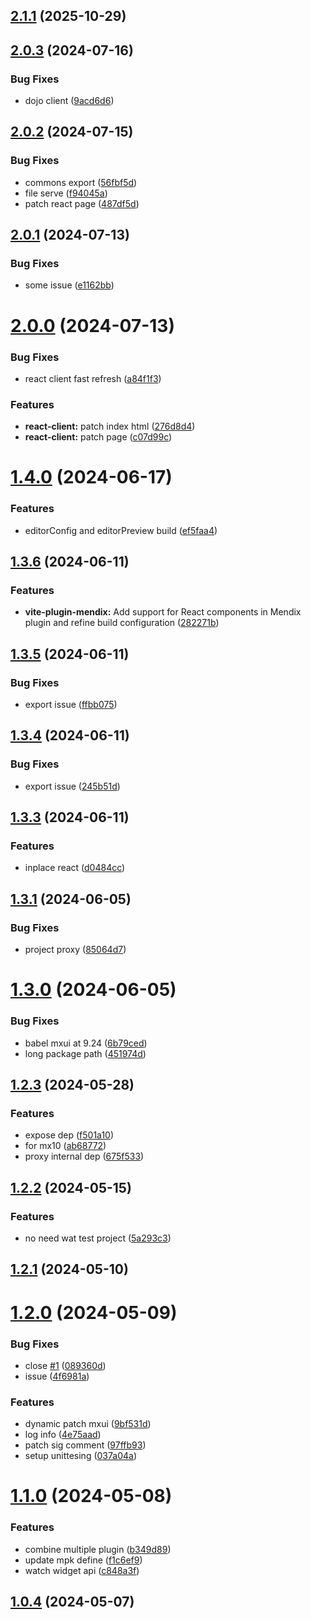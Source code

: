 ## [2.1.1](https://github.com/engalar/vite-plugin-monorepo/compare/vite-plugin-mendix@2.0.3...vite-plugin-mendix@2.1.1) (2025-10-29)

## [2.0.3](https://github.com/engalar/vite-plugin-monorepo/compare/vite-plugin-mendix@2.0.2...vite-plugin-mendix@2.0.3) (2024-07-16)

### Bug Fixes

- dojo client ([9acd6d6](https://github.com/engalar/vite-plugin-monorepo/commit/9acd6d6e62266a1719b3a48e6a5ea802e083760e))

## [2.0.2](https://github.com/engalar/vite-plugin-monorepo/compare/vite-plugin-mendix@2.0.1...vite-plugin-mendix@2.0.2) (2024-07-15)

### Bug Fixes

- commons export ([56fbf5d](https://github.com/engalar/vite-plugin-monorepo/commit/56fbf5d8a258ee9d154c1a8d6243cab18d065cdf))
- file serve ([f94045a](https://github.com/engalar/vite-plugin-monorepo/commit/f94045a5ae6c90b4cb1d7f2f336257feff4e014d))
- patch react page ([487df5d](https://github.com/engalar/vite-plugin-monorepo/commit/487df5d62706e0cc2ed6fd27bbaa22968f90f670))

## [2.0.1](https://github.com/engalar/vite-plugin-monorepo/compare/vite-plugin-mendix@2.0.0...vite-plugin-mendix@2.0.1) (2024-07-13)

### Bug Fixes

- some issue ([e1162bb](https://github.com/engalar/vite-plugin-monorepo/commit/e1162bb4d476cb2b98342c1ade1acc6135078e87))

# [2.0.0](https://github.com/engalar/vite-plugin-monorepo/compare/vite-plugin-mendix@1.4.0...vite-plugin-mendix@2.0.0) (2024-07-13)

### Bug Fixes

- react client fast refresh ([a84f1f3](https://github.com/engalar/vite-plugin-monorepo/commit/a84f1f32cc7c0a69c6b3bcd202934d97b0625743))

### Features

- **react-client:** patch index html ([276d8d4](https://github.com/engalar/vite-plugin-monorepo/commit/276d8d442ba6043d51129a86329bf3a7f40a62a6))
- **react-client:** patch page ([c07d99c](https://github.com/engalar/vite-plugin-monorepo/commit/c07d99c96982ae34cf15b34fade2f7fa072dd5a4))

# [1.4.0](https://github.com/engalar/vite-plugin-monorepo/compare/vite-plugin-mendix@1.3.6...vite-plugin-mendix@1.4.0) (2024-06-17)

### Features

- editorConfig and editorPreview build ([ef5faa4](https://github.com/engalar/vite-plugin-monorepo/commit/ef5faa4a4171ce1035b2d90466d90e0dc67b7414))

## [1.3.6](https://github.com/engalar/vite-plugin-monorepo/compare/vite-plugin-mendix@1.3.5...vite-plugin-mendix@1.3.6) (2024-06-11)

### Features

- **vite-plugin-mendix:** Add support for React components in Mendix plugin and refine build configuration ([282271b](https://github.com/engalar/vite-plugin-monorepo/commit/282271b6c6deb83a1f56d2a7746afff15ce9a13b))

## [1.3.5](https://github.com/engalar/vite-plugin-monorepo/compare/vite-plugin-mendix@1.3.4...vite-plugin-mendix@1.3.5) (2024-06-11)

### Bug Fixes

- export issue ([ffbb075](https://github.com/engalar/vite-plugin-monorepo/commit/ffbb07548bc5bf061d97d3dae4601ab6ce5cc910))

## [1.3.4](https://github.com/engalar/vite-plugin-monorepo/compare/vite-plugin-mendix@1.3.3...vite-plugin-mendix@1.3.4) (2024-06-11)

### Bug Fixes

- export issue ([245b51d](https://github.com/engalar/vite-plugin-monorepo/commit/245b51d69b017156618287c5c9ca595347e168ef))

## [1.3.3](https://github.com/engalar/vite-plugin-monorepo/compare/vite-plugin-mendix@1.3.1...vite-plugin-mendix@1.3.3) (2024-06-11)

### Features

- inplace react ([d0484cc](https://github.com/engalar/vite-plugin-monorepo/commit/d0484cc9679bf4639b6c26aee871e858fe1edb39))

## [1.3.1](https://github.com/engalar/vite-plugin-monorepo/compare/vite-plugin-mendix@1.3.0...vite-plugin-mendix@1.3.1) (2024-06-05)

### Bug Fixes

- project proxy ([85064d7](https://github.com/engalar/vite-plugin-monorepo/commit/85064d795df64a287156e4f9a5c655f7e5e6bf12))

# [1.3.0](https://github.com/engalar/vite-plugin-monorepo/compare/vite-plugin-mendix@1.2.3...vite-plugin-mendix@1.3.0) (2024-06-05)

### Bug Fixes

- babel mxui at 9.24 ([6b79ced](https://github.com/engalar/vite-plugin-monorepo/commit/6b79ceda518fe44c5a63d38090504d69c77ee024))
- long package path ([451974d](https://github.com/engalar/vite-plugin-monorepo/commit/451974d016fbcd4b3a83dbe9c29d1deead40c7ec))

## [1.2.3](https://github.com/engalar/vite-plugin-monorepo/compare/vite-plugin-mendix@1.2.2...vite-plugin-mendix@1.2.3) (2024-05-28)

### Features

- expose dep ([f501a10](https://github.com/engalar/vite-plugin-monorepo/commit/f501a10bd51eaafd6fc65382e991dafd3ada80e3))
- for mx10 ([ab68772](https://github.com/engalar/vite-plugin-monorepo/commit/ab687723f217fb2f76ab5a521428d70ffbfa77bf))
- proxy internal dep ([675f533](https://github.com/engalar/vite-plugin-monorepo/commit/675f533e8ae4d1513c6bff9d0a478655accc9706))

## [1.2.2](https://github.com/engalar/vite-plugin-monorepo/compare/vite-plugin-mendix@1.2.1...vite-plugin-mendix@1.2.2) (2024-05-15)

### Features

- no need wat test project ([5a293c3](https://github.com/engalar/vite-plugin-monorepo/commit/5a293c3ad4fa66e78498b1cbec50ece64e99ac31))

## [1.2.1](https://github.com/engalar/vite-plugin-monorepo/compare/vite-plugin-mendix@1.2.0...vite-plugin-mendix@1.2.1) (2024-05-10)

# [1.2.0](https://github.com/engalar/vite-plugin-monorepo/compare/vite-plugin-mendix@1.1.0...vite-plugin-mendix@1.2.0) (2024-05-09)

### Bug Fixes

- close [#1](https://github.com/engalar/vite-plugin-monorepo/issues/1) ([089360d](https://github.com/engalar/vite-plugin-monorepo/commit/089360d09630c60d0ef51fa9e647911ab3c5da20))
- issue ([4f6981a](https://github.com/engalar/vite-plugin-monorepo/commit/4f6981a0a21da9501bff10f226de96771ebcc98f))

### Features

- dynamic patch mxui ([9bf531d](https://github.com/engalar/vite-plugin-monorepo/commit/9bf531d7d7a52d5ba05e4263bd88411164f1ace9))
- log info ([4e75aad](https://github.com/engalar/vite-plugin-monorepo/commit/4e75aad3853e2c0d5951a4a91a15e3bf351028d2))
- patch sig comment ([97ffb93](https://github.com/engalar/vite-plugin-monorepo/commit/97ffb93745b675dfb6873ac5aa9c4ee37ebaf4cc))
- setup unittesing ([037a04a](https://github.com/engalar/vite-plugin-monorepo/commit/037a04ad2f9ebd6599f0292e9e8464545b9c8ced))

# [1.1.0](https://github.com/engalar/vite-plugin-monorepo/compare/vite-plugin-mendix@1.0.4...vite-plugin-mendix@1.1.0) (2024-05-08)

### Features

- combine multiple plugin ([b349d89](https://github.com/engalar/vite-plugin-monorepo/commit/b349d890631a50c98fc6ec4cf7508e7c47602e68))
- update mpk define ([f1c6ef9](https://github.com/engalar/vite-plugin-monorepo/commit/f1c6ef90d7e03464f03984b54903b7e6553395f3))
- watch widget api ([c848a3f](https://github.com/engalar/vite-plugin-monorepo/commit/c848a3fd1c782dc0eb4c162435f8d382a02097d2))

## [1.0.4](https://github.com/engalar/vite-plugin-monorepo/compare/vite-plugin-mendix@1.0.1...vite-plugin-mendix@1.0.4) (2024-05-07)
